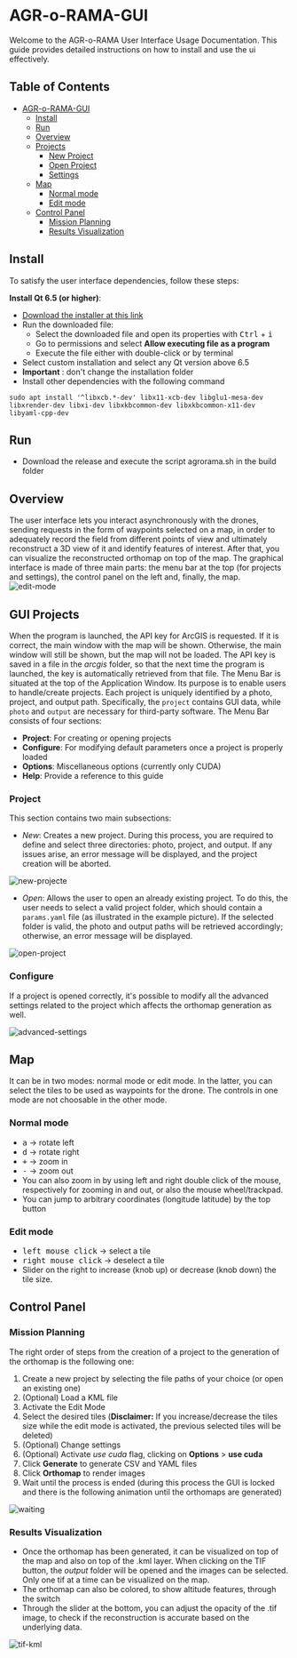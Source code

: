 # AGR-o-RAMA-GUI

Welcome to the AGR-o-RAMA User Interface Usage Documentation. This guide provides detailed instructions on how to install and use the ui effectively.  

## Table of Contents

- [AGR-o-RAMA-GUI](#agr-o-rama-gui)
  - [Install](#install)
  - [Run](#run)
  - [Overview](#overview)
  - [Projects](#projects)
    - [New Project](#new-project)
    - [Open Project](#open-project)
    - [Settings](#settings)
  - [Map](#map)
    - [Normal mode](#normal-mode)
    - [Edit mode](#edit-mode)
  - [Control Panel](#control-panel)
    - [Mission Planning](#mission-planning)
    - [Results Visualization](#results-visualization)

## Install

To satisfy the user interface dependencies, follow these steps:

**Install Qt 6.5 (or higher)**:

- [Download the installer at this link](https://www.qt.io/download-qt-installer-oss?hsCtaTracking=99d9dd4f-5681-48d2-b096-470725510d34%7C074ddad0-fdef-4e53-8aa8-5e8a876d6ab4)
- Run the downloaded file:
  - Select the downloaded file and open its properties with <kbd>Ctrl</kbd> + <kbd>i</kbd>
  - Go to permissions and select **Allow executing file as a program**
  - Execute the file either with double-click or by terminal
- Select custom installation and select any Qt version above 6.5
- **Important** : don't change the installation folder
- Install other dependencies with the following command
```  
sudo apt install '^libxcb.*-dev' libx11-xcb-dev libglu1-mesa-dev libxrender-dev libxi-dev libxkbcommon-dev libxkbcommon-x11-dev libyaml-cpp-dev 
```

## Run

- Download the release and execute the script agrorama.sh in the build folder


## Overview

The user interface lets you interact asynchronously with the drones, sending requests in the form of waypoints selected on a map, in order to adequately record the field from different points of view and ultimately reconstruct a 3D view of it and identify features of interest. After that, you can visualize the reconstructed orthomap on top of the map. The graphical interface is made of three main parts: the menu bar at the top (for projects and settings), the control panel on the left and, finally, the map.
![edit-mode](images/edit-mode.png)  

## GUI Projects

When the program is launched, the API key for ArcGIS is requested. If it is correct, the main window with the map will be shown. Otherwise, the main window will still be shown, but the map will not be loaded.
The API key is saved in a file in the $arcgis$ folder, so that the next time the program is launched, the key is automatically retrieved from that file. 
The Menu Bar is situated at the top of the Application Window. Its purpose is to enable users to handle/create projects. Each project is uniquely identified by a photo, project, and output path. Specifically, the `project` contains GUI data, while `photo` and `output` are necessary for third-party software. The Menu Bar consists of four sections:

- **Project**: For creating or opening projects
- **Configure**: For modifying default parameters once a project is properly loaded
- **Options**: Miscellaneous options (currently only CUDA)
- **Help**: Provide a reference to this guide

### Project
  This section contains two main subsections:
  - *New*: Creates a new project. During this process, you are required to define and select three directories: photo, project, and output. If any issues arise, an error message will be displayed, and the project creation will be aborted.

![new-projecte](images/new-project.png)  

  - *Open*: Allows the user to open an already existing project. To do this, the user needs to select a valid project folder, which should contain a `params.yaml` file (as illustrated in the example picture). If the selected folder is valid, the photo and output paths will be retrieved accordingly; otherwise, an error message will be displayed.

![open-project](images/open-project.png)  


### Configure
  If a project is opened correctly, it's possible to modify all the advanced settings related to the project which affects the orthomap generation as well. 

![advanced-settings](images/advanced-settings.png)

## Map

It can be in two modes: normal mode or edit mode. In the latter, you can select the tiles to be used as waypoints for the drone. The controls in one mode are not choosable in the other mode.

### Normal mode

- <kbd>a</kbd> &rarr; rotate left
- <kbd>d</kbd> &rarr; rotate right
- <kbd>+</kbd> &rarr; zoom in
- <kbd>-</kbd> &rarr; zoom out
- You can also zoom in by using left and right double click of the mouse, respectively for zooming in and out, or also the mouse wheel/trackpad.
- You can jump to arbitrary coordinates (longitude latitude) by the top button

### Edit mode

- <kbd>left mouse click</kbd> &rarr; select a tile
- <kbd>right mouse click</kbd> &rarr; deselect a tile
- Slider on the right to increase (knob up) or decrease (knob down) the tile size.


## Control Panel

### Mission Planning

The right order of steps from the creation of a project to the generation of the orthomap is the following one:

1. Create a new project by selecting the file paths of your choice (or open an existing one)
2. (Optional) Load a KML file
3. Activate the Edit Mode
4. Select the desired tiles
   (**Disclaimer:** If you increase/decrease the tiles size while the edit mode is activated, the previous selected tiles will be deleted)
5. (Optional) Change settings
6. (Optional) Activate $use$ $cuda$ flag, clicking on **Options** > **use cuda**
7. Click **Generate** to generate CSV and YAML files
8. Click **Orthomap** to render images
9. Wait until the process is ended (during this process the GUI is locked and there is the following animation until the orthomaps are generated)

![waiting](images/crop.gif)


### Results Visualization

- Once the orthomap has been generated, it can be visualized on top of the map and also on top of the .kml layer. When clicking on the TIF button, the $output$ folder will be opened and the images can be selected. Only one tif at a time can be visualized on the map.
- The orthomap can also be colored, to show altitude features, through the switch
- Through the slider at the bottom, you can adjust the opacity of the .tif image, to check if the reconstruction is accurate based on the underlying data.

![tif-kml](https://github.com/Lab-RoCoCo-Sapienza/AGR-o-RAMA-GUI/assets/38572113/d03ce605-0221-413f-9319-47ea4a04bde4)

